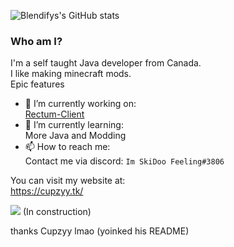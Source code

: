 ![Blendifys's GitHub stats](https://github-readme-stats.vercel.app/api?username=blendifyClient&include_all_commits=true&count_private=true&show_icons=true&theme=dark)

### Who am I?
I'm a self taught Java developer from Canada.<br />I like making minecraft mods.<br />Epic features


- 🔭 I’m currently working on: <br />
[Rectum-Client](https://github.com/blendifyClient/Rectum-Client)<br />
- 🌱 I’m currently learning: <br />
More Java and Modding
- 📫 How to reach me: <br />
Contact me via discord: `Im SkiDoo Feeling#3806`


You can visit my website at: <br />
https://cupzyy.tk/

![](Blendify.net) (In construction)


thanks Cupzyy lmao (yoinked his README)<br />
